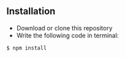 

## Installation


* Download or clone this repository 
* Write the following code in terminal:

```bash
$ npm install
```
